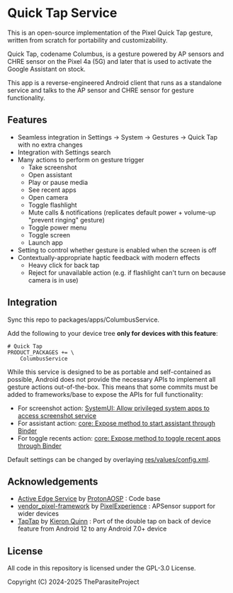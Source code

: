 # Quick Tap Service

This is an open-source implementation of the Pixel Quick Tap gesture, written from scratch for portability and customizability.

Quick Tap, codename Columbus, is a gesture powered by AP sensors and CHRE sensor on the Pixel 4a (5G) and later that is used to activate the Google Assistant on stock.

This app is a reverse-engineered Android client that runs as a standalone service and talks to the AP sensor and CHRE sensor for gesture functionality.

## Features

- Seamless integration in Settings → System → Gestures → Quick Tap with no extra changes
- Integration with Settings search
- Many actions to perform on gesture trigger
  - Take screenshot
  - Open assistant
  - Play or pause media
  - See recent apps
  - Open camera
  - Toggle flashlight
  - Mute calls & notifications (replicates default power + volume-up "prevent ringing" gesture)
  - Toggle power menu
  - Toggle screen
  - Launch app
- Setting to control whether gesture is enabled when the screen is off
- Contextually-appropriate haptic feedback with modern effects
  - Heavy click for back tap
  - Reject for unavailable action (e.g. if flashlight can't turn on because camera is in use)

## Integration

Sync this repo to packages/apps/ColumbusService.

Add the following to your device tree **only for devices with this feature**:

```make
# Quick Tap
PRODUCT_PACKAGES += \
    ColumbusService
```

While this service is designed to be as portable and self-contained as possible, Android does not provide the necessary APIs to implement all gesture actions out-of-the-box. This means that some commits must be added to frameworks/base to expose the APIs for full functionality:

- For screenshot action: [SystemUI: Allow privileged system apps to access screenshot service](https://github.com/ProtonAOSP/android_frameworks_base/commit/013c590411435569077228aacf1e246678c366ab)
- For assistant action: [core: Expose method to start assistant through Binder](https://github.com/ProtonAOSP/android_frameworks_base/commit/2b950e103e865aa6a1fe8a917964e0069d4c4037)
- For toggle recents action: [core: Expose method to toggle recent apps through Binder](https://github.com/TheParasiteProject/frameworks_base/commit/903aa739452e47b765434cc77a89b6e7f49f972b)

Default settings can be changed by overlaying [res/values/config.xml](https://github.com/TheParasiteProject/packages_apps_ColumbusService/blob/main/res/values/config.xml).

## Acknowledgements

- [Active Edge Service](https://github.com/ProtonAOSP/android_packages_apps_ElmyraService) by [ProtonAOSP](https://github.com/ProtonAOSP) : Code base
- [vendor_pixel-framework](https://github.com/PixelExperience/vendor_pixel-framework) by [PixelExperience](https://github.com/PixelExperience) : APSensor support for wider devices
- [TapTap](https://github.com/KieronQuinn/TapTap) by [Kieron Quinn](https://github.com/KieronQuinn) : Port of the double tap on back of device feature from Android 12 to any Android 7.0+ device

## License

All code in this repository is licensed under the GPL-3.0 License.

Copyright (C) 2024-2025 TheParasiteProject
